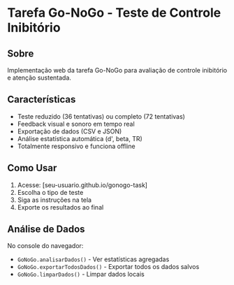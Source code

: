 # Tarefa Go-NoGo - Teste de Controle Inibitório

## Sobre
Implementação web da tarefa Go-NoGo para avaliação de controle inibitório e atenção sustentada.

## Características
- Teste reduzido (36 tentativas) ou completo (72 tentativas)
- Feedback visual e sonoro em tempo real
- Exportação de dados (CSV e JSON)
- Análise estatística automática (d', beta, TR)
- Totalmente responsivo e funciona offline

## Como Usar
1. Acesse: [seu-usuario.github.io/gonogo-task]
2. Escolha o tipo de teste
3. Siga as instruções na tela
4. Exporte os resultados ao final

## Análise de Dados
No console do navegador:
- `GoNoGo.analisarDados()` - Ver estatísticas agregadas
- `GoNoGo.exportarTodosDados()` - Exportar todos os dados salvos
- `GoNoGo.limparDados()` - Limpar dados locais
